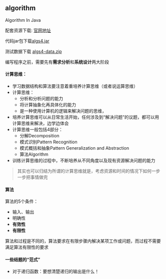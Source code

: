 ## algorithm
Algorithm In Java


配套资源下载: [官网地址](https://algs4.cs.princeton.edu/code/) 

代码jar包下载[algs4.jar](https://algs4.cs.princeton.edu/code/algs4.jar)

测试数据下载 [algs4-data.zip](https://algs4.cs.princeton.edu/code/algs4-data.zip)


编写程序之前，需要先有**需求分析**和**系统设计**两大阶段

#### 计算思维：
- 学习数据结构和算法要注意着重培养计算思维（或者说运算思维）
- 计算思维：
    - 分析和分析问题的能力
    - 将计算抽象化再具体化的能力
    - 是一种使用计算机的逻辑来解决问题的思维，
- 培养计算思维可以从日常生活开始，任何涉及到“解决问题”的议题，都可以用计算思维来解决，边学边体会
- 计算思维一般包括4部分：
    - 分解Decomposition
    - 模式识别Pattern Recognition
    - 模式概括和抽象Pattern Generalization and Abstraction
    - 算法Algorithm
- 训练计算思维的过程中，不断培养从不同角度以及现有资源解决问题的能力

> 其实也可以归结为所谓的计算思维就是，考虑资源和时间的情况下如何一步一步把事情做完


#### 算法
算法的5个条件：
- 输入、输出
- 明确性
- **有效性**
- **有限性**

算法和过程是不同的，算法要求在有限步骤内解决某项工作或问题，而过程不需要满足算法有限性的要求


#### 一些结题的“范式”
- 对于递归函数：要想清楚递归的输出是什么！
